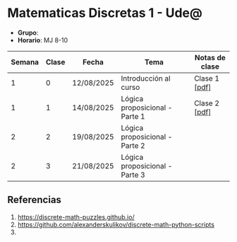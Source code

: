 # Matematicas Discretas 1 - Ude@

* **Grupo**: 
* **Horario**: MJ 8-10


| Semana | Clase | Fecha        | Tema                               | Notas de clase                            |
|--------|-------|--------------|------------------------------------|-------------------------------------------|
| 1      | 0     | 12/08/2025   | Introducción al curso              | Clase 1 [[pdf]](clase01_12-08-2025.pdf)   |
| 1      | 1     | 14/08/2025   | Lógica proposicional - Parte 1     | Clase 2 [[pdf]](clase02_14-08-2025.pdf)   |
| 2      | 2     | 19/08/2025   | Lógica proposicional - Parte 2     |                                           |
| 2      | 3     | 21/08/2025   | Lógica proposicional - Parte 3     |                                           |


## Referencias

1. https://discrete-math-puzzles.github.io/
2. https://github.com/alexanderskulikov/discrete-math-python-scripts
3. 